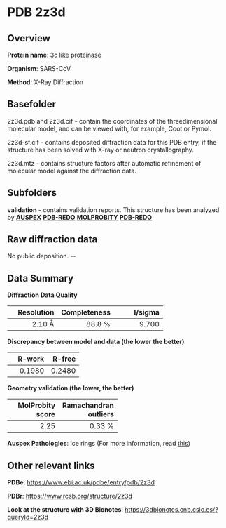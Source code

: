# PDB 2z3d

## Overview

**Protein name**: 3c like proteinase

**Organism**: SARS-CoV

**Method**: X-Ray Diffraction

## Basefolder

2z3d.pdb and 2z3d.cif - contain the coordinates of the threedimensional molecular model, and can be viewed with, for example, Coot or Pymol.

2z3d-sf.cif - contains deposited diffraction data for this PDB entry, if the structure has been solved with X-ray or neutron crystallography.

2z3d.mtz - contains structure factors after automatic refinement of molecular model against the diffraction data.

## Subfolders





**validation** - contains validation reports. This structure has been analyzed by [**AUSPEX**](https://github.com/thorn-lab/coronavirus_structural_task_force/tree/master/pdb/3c_like_proteinase/SARS-CoV/2z3d/validation/auspex) [**PDB-REDO**](https://github.com/thorn-lab/coronavirus_structural_task_force/tree/master/pdb/3c_like_proteinase/SARS-CoV/2z3d/validation/pdb-redo) [**MOLPROBITY**](https://github.com/thorn-lab/coronavirus_structural_task_force/tree/master/pdb/3c_like_proteinase/SARS-CoV/2z3d/validation/molprobity) [**PDB-REDO**](https://github.com/thorn-lab/coronavirus_structural_task_force/blob/master/pdb/3c_like_proteinase/SARS-CoV/2z3d/validation/Xtriage_output.log) 

## Raw diffraction data

No public deposition. --<br> 

## Data Summary
**Diffraction Data Quality**

|   | Resolution | Completeness| I/sigma |
|---|-------------:|----------------:|--------------:|
|   |2.10 Å|88.8  %|<img width=50/>9.700|

**Discrepancy between model and data (the lower the better)**

|   | **R-work**| **R-free**   
|---|-------------:|----------------:|           
||  0.1980|  0.2480|

**Geometry validation (the lower, the better)**

|   |**MolProbity<br>score**| **Ramachandran<br>outliers** 
|---|-------------:|----------------:|
||  2.25|  0.33 %|

**Auspex Pathologies**: ice rings (For more information, read [this](https://github.com/thorn-lab/coronavirus_structural_task_force/blob/master/pdb/3c_like_proteinase/SARS-CoV/2z3d/validation/auspex/2z3d_auspex_comments.txt))

 



## Other relevant links 
**PDBe**:  https://www.ebi.ac.uk/pdbe/entry/pdb/2z3d
 
**PDBr**: https://www.rcsb.org/structure/2z3d 

**Look at the structure with 3D Bionotes**: https://3dbionotes.cnb.csic.es/?queryId=2z3d

